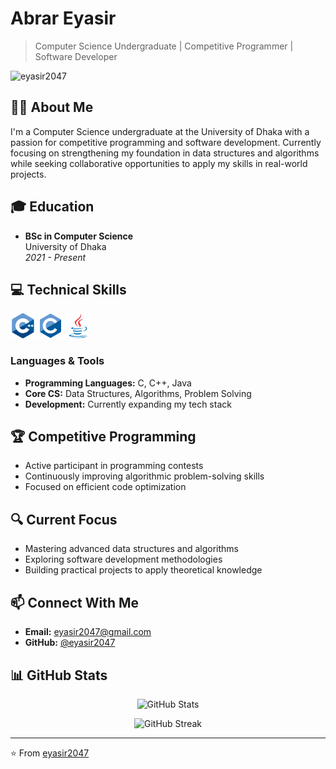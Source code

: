 # Abrar Eyasir
> Computer Science Undergraduate | Competitive Programmer | Software Developer

<p align="left">
  <img src="https://komarev.com/ghpvc/?username=eyasir2047&label=Profile%20views&color=0e75b6&style=flat" alt="eyasir2047" />
</p>

## 👨‍💻 About Me

I'm a Computer Science undergraduate at the University of Dhaka with a passion for competitive programming and software development. Currently focusing on strengthening my foundation in data structures and algorithms while seeking collaborative opportunities to apply my skills in real-world projects.

## 🎓 Education

- **BSc in Computer Science**  
  University of Dhaka  
  *2021 - Present*

## 💻 Technical Skills

<p align="left">
  <img src="https://raw.githubusercontent.com/devicons/devicon/master/icons/cplusplus/cplusplus-original.svg" alt="c++" width="40" height="40"/>
  <img src="https://raw.githubusercontent.com/devicons/devicon/master/icons/c/c-original.svg" alt="c" width="40" height="40"/>
  <img src="https://raw.githubusercontent.com/devicons/devicon/master/icons/java/java-original.svg" alt="java" width="40" height="40"/>
</p>

### Languages & Tools
- **Programming Languages:** C, C++, Java
- **Core CS:** Data Structures, Algorithms, Problem Solving
- **Development:** Currently expanding my tech stack

## 🏆 Competitive Programming

- Active participant in programming contests
- Continuously improving algorithmic problem-solving skills
- Focused on efficient code optimization

## 🔍 Current Focus

- Mastering advanced data structures and algorithms
- Exploring software development methodologies
- Building practical projects to apply theoretical knowledge

## 📫 Connect With Me

- **Email:** [eyasir2047@gmail.com](mailto:eyasir2047@gmail.com)
- **GitHub:** [@eyasir2047](https://github.com/eyasir2047)
<!-- Add your other social profiles/links here -->

## 📊 GitHub Stats

<p align="center">
  <img src="https://github-readme-stats.vercel.app/api?username=eyasir2047&show_icons=true&theme=radical" alt="GitHub Stats" />
</p>

<p align="center">
  <img src="https://github-readme-streak-stats.herokuapp.com/?user=eyasir2047&theme=radical" alt="GitHub Streak" />
</p>

---

⭐️ From [eyasir2047](https://github.com/eyasir2047)
